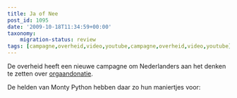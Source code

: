 ```yaml
---
title: Ja of Nee
post_id: 1095
date: '2009-10-18T11:34:59+00:00'
taxonomy:
    migration-status: review
tags: [campagne,overheid,video,youtube,campagne,overheid,video,youtube]
---
```

De overheid heeft een nieuwe campagne om Nederlanders aan het denken te zetten over [orgaandonatie](http://www.jaofnee.nl).

De helden van Monty Python hebben daar zo hun maniertjes voor:

 